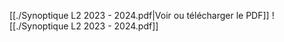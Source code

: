 ﻿[[./Synoptique L2 2023 - 2024.pdf|Voir ou télécharger le PDF]]
![[./Synoptique L2 2023 - 2024.pdf]]
